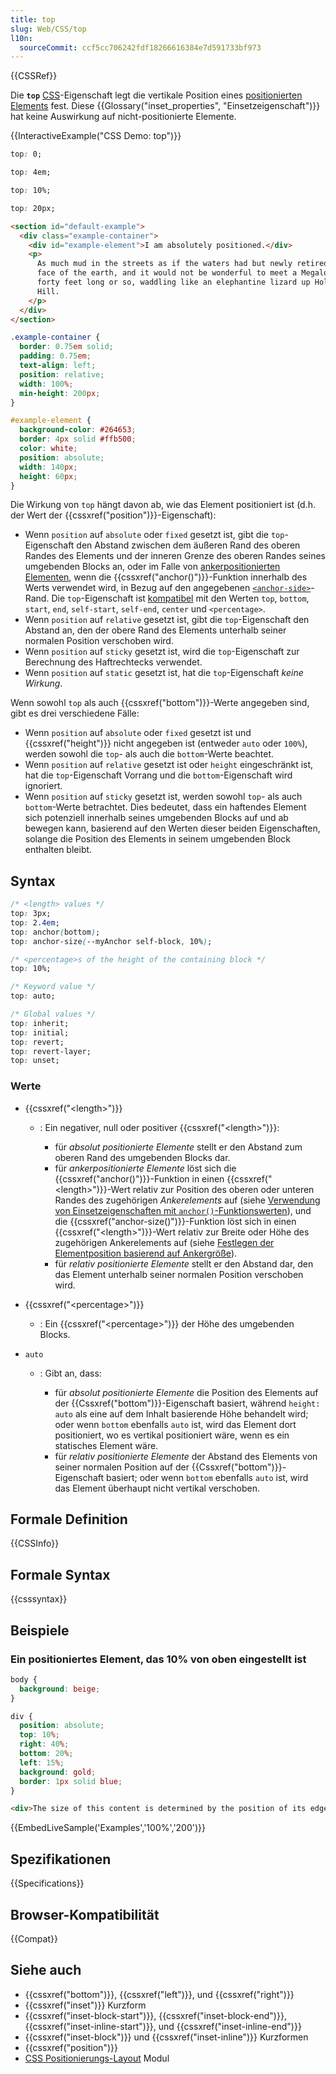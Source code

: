 ```yaml
---
title: top
slug: Web/CSS/top
l10n:
  sourceCommit: ccf5cc706242fdf18266616384e7d591733bf973
---
```


{{CSSRef}}

Die **`top`** [CSS](/de/docs/Web/CSS)-Eigenschaft legt die vertikale Position eines [positionierten Elements](/de/docs/Web/CSS/position) fest. Diese {{Glossary("inset_properties", "Einsetzeigenschaft")}} hat keine Auswirkung auf nicht-positionierte Elemente.

{{InteractiveExample("CSS Demo: top")}}

```css interactive-example-choice
top: 0;
```

```css interactive-example-choice
top: 4em;
```

```css interactive-example-choice
top: 10%;
```

```css interactive-example-choice
top: 20px;
```

```html interactive-example
<section id="default-example">
  <div class="example-container">
    <div id="example-element">I am absolutely positioned.</div>
    <p>
      As much mud in the streets as if the waters had but newly retired from the
      face of the earth, and it would not be wonderful to meet a Megalosaurus,
      forty feet long or so, waddling like an elephantine lizard up Holborn
      Hill.
    </p>
  </div>
</section>
```

```css interactive-example
.example-container {
  border: 0.75em solid;
  padding: 0.75em;
  text-align: left;
  position: relative;
  width: 100%;
  min-height: 200px;
}

#example-element {
  background-color: #264653;
  border: 4px solid #ffb500;
  color: white;
  position: absolute;
  width: 140px;
  height: 60px;
}
```

Die Wirkung von `top` hängt davon ab, wie das Element positioniert ist (d.h. der Wert der {{cssxref("position")}}-Eigenschaft):

- Wenn `position` auf `absolute` oder `fixed` gesetzt ist, gibt die `top`-Eigenschaft den Abstand zwischen dem äußeren Rand des oberen Randes des Elements und der inneren Grenze des oberen Randes seines umgebenden Blocks an, oder im Falle von [ankerpositionierten Elementen](/de/docs/Web/CSS/CSS_anchor_positioning/Using), wenn die {{cssxref("anchor()")}}-Funktion innerhalb des Werts verwendet wird, in Bezug auf den angegebenen [`<anchor-side>`](/de/docs/Web/CSS/anchor#anchor-side)-Rand. Die `top`-Eigenschaft ist [kompatibel](/de/docs/Web/CSS/anchor#compatibility_of_inset_properties_and_anchor-side_values) mit den Werten `top`, `bottom`, `start`, `end`, `self-start`, `self-end`, `center` und `<percentage>`.
- Wenn `position` auf `relative` gesetzt ist, gibt die `top`-Eigenschaft den Abstand an, den der obere Rand des Elements unterhalb seiner normalen Position verschoben wird.
- Wenn `position` auf `sticky` gesetzt ist, wird die `top`-Eigenschaft zur Berechnung des Haftrechtecks verwendet.
- Wenn `position` auf `static` gesetzt ist, hat die `top`-Eigenschaft _keine Wirkung_.

Wenn sowohl `top` als auch {{cssxref("bottom")}}-Werte angegeben sind, gibt es drei verschiedene Fälle:

- Wenn `position` auf `absolute` oder `fixed` gesetzt ist und {{cssxref("height")}} nicht angegeben ist (entweder `auto` oder `100%`), werden sowohl die `top`- als auch die `bottom`-Werte beachtet.
- Wenn `position` auf `relative` gesetzt ist oder `height` eingeschränkt ist, hat die `top`-Eigenschaft Vorrang und die `bottom`-Eigenschaft wird ignoriert.
- Wenn `position` auf `sticky` gesetzt ist, werden sowohl `top`- als auch `bottom`-Werte betrachtet. Dies bedeutet, dass ein haftendes Element sich potenziell innerhalb seines umgebenden Blocks auf und ab bewegen kann, basierend auf den Werten dieser beiden Eigenschaften, solange die Position des Elements in seinem umgebenden Block enthalten bleibt.

## Syntax

```css
/* <length> values */
top: 3px;
top: 2.4em;
top: anchor(bottom);
top: anchor-size(--myAnchor self-block, 10%);

/* <percentage>s of the height of the containing block */
top: 10%;

/* Keyword value */
top: auto;

/* Global values */
top: inherit;
top: initial;
top: revert;
top: revert-layer;
top: unset;
```

### Werte

- {{cssxref("&lt;length&gt;")}}

  - : Ein negativer, null oder positiver {{cssxref("&lt;length&gt;")}}:

    - für _absolut positionierte Elemente_ stellt er den Abstand zum oberen Rand des umgebenden Blocks dar.
    - für _ankerpositionierte Elemente_ löst sich die {{cssxref("anchor()")}}-Funktion in einen {{cssxref("&lt;length&gt;")}}-Wert relativ zur Position des oberen oder unteren Randes des zugehörigen _Ankerelements_ auf (siehe [Verwendung von Einsetzeigenschaften mit `anchor()`-Funktionswerten](/de/docs/Web/CSS/CSS_anchor_positioning/Using#using_inset_properties_with_anchor_function_values)), und die {{cssxref("anchor-size()")}}-Funktion löst sich in einen {{cssxref("&lt;length&gt;")}}-Wert relativ zur Breite oder Höhe des zugehörigen Ankerelements auf (siehe [Festlegen der Elementposition basierend auf Ankergröße](/de/docs/Web/CSS/CSS_anchor_positioning/Using#setting_element_position_based_on_anchor_size)).
    - für _relativ positionierte Elemente_ stellt er den Abstand dar, den das Element unterhalb seiner normalen Position verschoben wird.

- {{cssxref("&lt;percentage&gt;")}}
  - : Ein {{cssxref("&lt;percentage&gt;")}} der Höhe des umgebenden Blocks.
- `auto`

  - : Gibt an, dass:

    - für _absolut positionierte Elemente_ die Position des Elements auf der {{Cssxref("bottom")}}-Eigenschaft basiert, während `height: auto` als eine auf dem Inhalt basierende Höhe behandelt wird; oder wenn `bottom` ebenfalls `auto` ist, wird das Element dort positioniert, wo es vertikal positioniert wäre, wenn es ein statisches Element wäre.
    - für _relativ positionierte Elemente_ der Abstand des Elements von seiner normalen Position auf der {{Cssxref("bottom")}}-Eigenschaft basiert; oder wenn `bottom` ebenfalls `auto` ist, wird das Element überhaupt nicht vertikal verschoben.

## Formale Definition

{{CSSInfo}}

## Formale Syntax

{{csssyntax}}

## Beispiele

### Ein positioniertes Element, das 10% von oben eingestellt ist

```css
body {
  background: beige;
}

div {
  position: absolute;
  top: 10%;
  right: 40%;
  bottom: 20%;
  left: 15%;
  background: gold;
  border: 1px solid blue;
}
```

```html
<div>The size of this content is determined by the position of its edges.</div>
```

{{EmbedLiveSample('Examples','100%','200')}}

## Spezifikationen

{{Specifications}}

## Browser-Kompatibilität

{{Compat}}

## Siehe auch

- {{cssxref("bottom")}}, {{cssxref("left")}}, und {{cssxref("right")}}
- {{cssxref("inset")}} Kurzform
- {{cssxref("inset-block-start")}}, {{cssxref("inset-block-end")}}, {{cssxref("inset-inline-start")}}, und {{cssxref("inset-inline-end")}}
- {{cssxref("inset-block")}} und {{cssxref("inset-inline")}} Kurzformen
- {{cssxref("position")}}
- [CSS Positionierungs-Layout](/de/docs/Web/CSS/CSS_positioned_layout) Modul
